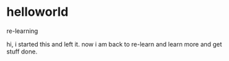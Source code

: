 # helloworld
re-learning

hi, i started this and left it. now i am back to re-learn and learn more and get stuff done.

